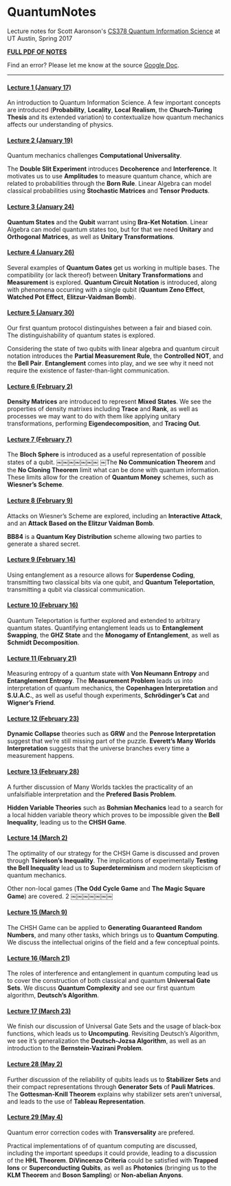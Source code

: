 # QuantumNotes
Lecture notes for Scott Aaronson's [CS378 Quantum Information Science](http://www.scottaaronson.com/cs378/) at UT Austin, Spring 2017

[**FULL PDF OF NOTES**](https://github.com/saNed/QuantumNotes/blob/master/QuantumNotes.pdf)

Find an error? Please let me know at the source [Google Doc](https://docs.google.com/document/d/16uIsv5cyX4O-9rnPGpdRlh4j2Thb69z-IUBYHsfWXzw/edit#).

---

#### [Lecture 1 (January 17)](https://github.com/saNed/QuantumNotes/blob/master/IndividualLectures/Lecture_1.pdf)


An introduction to Quantum Information Science. A few important concepts are introduced (**Probability**, **Locality**, **Local** **Realism**, the **Church-Turing Thesis** and its extended variation) to contextualize how quantum mechanics affects our understanding of physics.

#### [Lecture 2 (January 19)](https://github.com/saNed/QuantumNotes/blob/master/IndividualLectures/Lecture_2.pdf)

Quantum mechanics challenges **Computational Universality**.

The **Double Slit Experiment** introduces **Decoherence** and **Interference**. It motivates us to use **Amplitudes** to measure quantum chance, which are related to probabilities through the **Born Rule**.
Linear Algebra can model classical probabilities using **Stochastic Matrices** and **Tensor Products**.

#### [Lecture 3 (January 24)](https://github.com/saNed/QuantumNotes/blob/master/IndividualLectures/Lecture_3.pdf)

**Quantum States** and the **Qubit** warrant using **Bra-Ket Notation**. Linear Algebra can model quantum states too, but for that we need **Unitary** and **Orthogonal** **Matrices**, as well as **Unitary Transformations**.

#### [Lecture 4 (January 26)](https://github.com/saNed/QuantumNotes/blob/master/IndividualLectures/Lecture_4.pdf)

Several examples of **Quantum Gates** get us working in multiple bases. The compatibility (or lack thereof) between **Unitary Transformations** and **Measurement** is explored. **Quantum Circuit Notation** is introduced, along with phenomena occurring with a single qubit (**Quantum Zeno Effect**, **Watched Pot Effect**, **Elitzur-Vaidman Bomb**).

#### [Lecture 5 (January 30)](https://github.com/saNed/QuantumNotes/blob/master/IndividualLectures/Lecture_5.pdf)

Our first quantum protocol distinguishes between a fair and biased coin. The distinguishability of quantum states is explored.

Considering the state of two qubits with linear algebra and quantum circuit notation introduces the **Partial Measurement Rule**, the **Controlled NOT**, and the **Bell Pair**. **Entanglement** comes into play, and we see why it need not require the existence of faster-than-light communication.

#### [Lecture 6 (February 2)](https://github.com/saNed/QuantumNotes/blob/master/IndividualLectures/Lecture_6.pdf)

**Density Matrices** are introduced to represent **Mixed States**. We see the properties of density matrixes including **Trace** and **Rank**, as well as processes we may want to do with them like applying unitary transformations, performing **Eigendecomposition**, and **Tracing Out**.

#### [Lecture 7 (February 7)](https://github.com/saNed/QuantumNotes/blob/master/IndividualLectures/Lecture_7.pdf)

The **Bloch Sphere** is introduced as a useful representation of possible states of a qubit.
￼￼￼￼￼￼￼
￼The **No Communication Theorem** and the **No Cloning Theorem** limit what can be done with quantum information. These limits allow for the creation of **Quantum Money** schemes, such as **Wiesner’s Scheme**.

#### [Lecture 8 (February 9)](https://github.com/saNed/QuantumNotes/blob/master/IndividualLectures/Lecture_8.pdf)

Attacks on Wiesner’s Scheme are explored, including an **Interactive Attack**, and an **Attack Based on the Elitzur Vaidman Bomb**.

**BB84** is a **Quantum Key Distribution** scheme allowing two parties to generate a shared secret.

#### [Lecture 9 (February 14)](https://github.com/saNed/QuantumNotes/blob/master/IndividualLectures/Lecture_9.pdf)

Using entanglement as a resource allows for **Superdense Coding**, transmitting two classical bits via one qubit, and **Quantum Teleportation**, transmitting a qubit via classical communication.

#### [Lecture 10 (February 16)](https://github.com/saNed/QuantumNotes/blob/master/IndividualLectures/Lecture_10.pdf)

Quantum Teleportation is further explored and extended to arbitrary quantum states. Quantifying entanglement leads us to **Entanglement Swapping**, the **GHZ State** and the **Monogamy of Entanglement**, as well as **Schmidt Decomposition**.

#### [Lecture 11 (February 21)](https://github.com/saNed/QuantumNotes/blob/master/IndividualLectures/Lecture_11.pdf)

Measuring entropy of a quantum state with **Von Neumann Entropy** and **Entanglement Entropy**. The **Measurement Problem** leads us into interpretation of quantum mechanics, the **Copenhagen Interpretation** and **S.U.A.C.**, as well as useful though experiments, **Schrödinger’s Cat** and **Wigner’s Friend**.

#### [Lecture 12 (February 23)](https://github.com/saNed/QuantumNotes/blob/master/IndividualLectures/Lecture_12.pdf)

**Dynamic Collapse** theories such as **GRW** and the **Penrose Interpretation** suggest that we’re still missing part of the puzzle. **Everett’s Many Worlds Interpretation** suggests that the universe branches every time a measurement happens.

#### [Lecture 13 (February 28)](https://github.com/saNed/QuantumNotes/blob/master/IndividualLectures/Lecture_13.pdf)

A further discussion of Many Worlds tackles the practicality of an unfalsifiable interpretation and the **Prefered Basis Problem**.

**Hidden Variable Theories** such as **Bohmian Mechanics** lead to a search for a local hidden variable theory which proves to be impossible given the **Bell Inequality**, leading us to the **CHSH Game**.

#### [Lecture 14 (March 2)](https://github.com/saNed/QuantumNotes/blob/master/IndividualLectures/Lecture_14.pdf)

The optimality of our strategy for the CHSH Game is discussed and proven through **Tsirelson’s Inequality**. The implications of experimentally **Testing the Bell Inequality** lead us to **Superdeterminism** and modern skepticism of quantum mechanics.

Other non-local games (**The Odd Cycle Game** and **The Magic Square Game**) are covered.
2
￼￼￼￼￼￼￼
#### [Lecture 15 (March 9)](https://github.com/saNed/QuantumNotes/blob/master/IndividualLectures/Lecture_15.pdf)

The CHSH Game can be applied to **Generating Guaranteed Random Numbers**, and many other tasks, which brings us to **Quantum Computing**. We discuss the intellectual origins of the field and a few conceptual points.

#### [Lecture 16 (March 21)](https://github.com/saNed/QuantumNotes/blob/master/IndividualLectures/Lecture_16.pdf)

The roles of interference and entanglement in quantum computing lead us to cover the construction of both classical and quantum **Universal Gate Sets**. We discuss **Quantum Complexity** and see our first quantum algorithm, **Deutsch’s Algorithm**.

#### [Lecture 17 (March 23)](https://github.com/saNed/QuantumNotes/blob/master/IndividualLectures/Lecture_17.pdf)

We finish our discussion of Universal Gate Sets and the usage of black-box functions, which leads us to **Uncomputing**. Revisiting Deutsch’s Algorithm, we see it’s generalization the **Deutsch-Jozsa Algorithm**, as well as an introduction to the **Bernstein-Vazirani Problem**.

#### [Lecture 28 (May 2)](https://github.com/saNed/QuantumNotes/blob/master/IndividualLectures/Lecture_28.pdf)

Further discussion of the reliability of qubits leads us to **Stabilizer Sets** and their compact representations through **Generator Sets** of **Pauli Matrices**. The **Gottesman-Knill Theorem** explains why stabilizer sets aren’t universal, and leads to the use of **Tableau Representation**. 

#### [Lecture 29 (May 4)](https://github.com/saNed/QuantumNotes/blob/master/IndividualLectures/Lecture_29.pdf)

Quantum error correction codes with **Transversality** are prefered.

Practical implementations of of quantum computing are discussed, including the important speedups it could provide, leading to a discussion of the **HHL Theorem**. **DiVincenzo Criteria** could be satisfied with **Trapped Ions** or **Superconducting Qubits**, as well as **Photonics** (bringing us to the **KLM Theorem** and **Boson Sampling**) or **Non-abelian Anyons**.